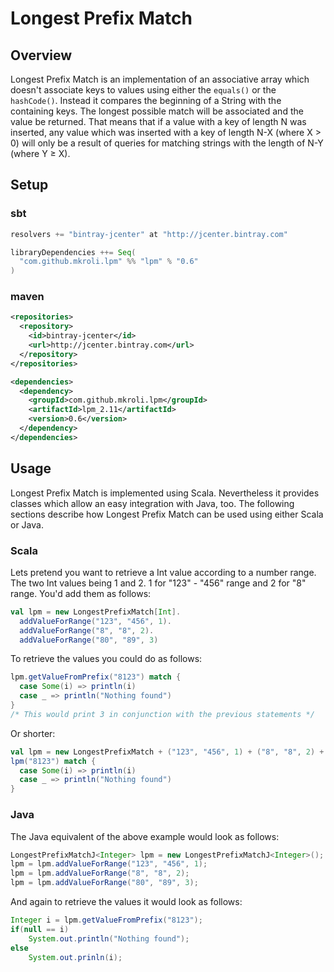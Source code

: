 Longest Prefix Match
====================

Overview
--------
Longest Prefix Match is an implementation of an associative array which
doesn't associate keys to values using either the ```equals()``` or the
```hashCode()```. Instead it compares the beginning of a String with the
containing keys. The longest possible match will be associated and the value
be returned. That means that if a value with a key of length N was inserted,
any value which was inserted with a key of length N-X (where X > 0)
will only be a result of queries for matching strings with the length of N-Y
(where Y ≥ X).

Setup
-----

### sbt
```scala
resolvers += "bintray-jcenter" at "http://jcenter.bintray.com"

libraryDependencies ++= Seq(
  "com.github.mkroli.lpm" %% "lpm" % "0.6"
)
```

### maven
```xml
<repositories>
  <repository>
    <id>bintray-jcenter</id>
    <url>http://jcenter.bintray.com</url>
  </repository>
</repositories>

<dependencies>
  <dependency>
    <groupId>com.github.mkroli.lpm</groupId>
    <artifactId>lpm_2.11</artifactId>
    <version>0.6</version>
  </dependency>
</dependencies>
```

Usage
-----

Longest Prefix Match is implemented using Scala. Nevertheless it provides
classes which allow an easy integration with Java, too.
The following sections describe how Longest Prefix Match can be used using
either Scala or Java.

### Scala
Lets pretend you want to retrieve a Int value according to a number
range. The two Int values being 1 and 2. 1 for "123" - "456" range and 2 for
"8" range. You'd add them as follows:
```scala
val lpm = new LongestPrefixMatch[Int].
  addValueForRange("123", "456", 1).
  addValueForRange("8", "8", 2).
  addValueForRange("80", "89", 3)
```
To retrieve the values you could do as follows:
```scala
lpm.getValueFromPrefix("8123") match {
  case Some(i) => println(i)
  case _ => println("Nothing found")
}
/* This would print 3 in conjunction with the previous statements */
```
Or shorter:
```scala
val lpm = new LongestPrefixMatch + ("123", "456", 1) + ("8", "8", 2) + ("80", "89", 3)
lpm("8123") match {
  case Some(i) => println(i)
  case _ => println("Nothing found")
}
```

### Java
The Java equivalent of the above example would look as follows:
```java
LongestPrefixMatchJ<Integer> lpm = new LongestPrefixMatchJ<Integer>();
lpm = lpm.addValueForRange("123", "456", 1);
lpm = lpm.addValueForRange("8", "8", 2);
lpm = lpm.addValueForRange("80", "89", 3);
```
And again to retrieve the values it would look as follows:
```java
Integer i = lpm.getValueFromPrefix("8123");
if(null == i)
	System.out.println("Nothing found");
else
	System.out.prinln(i);
```
